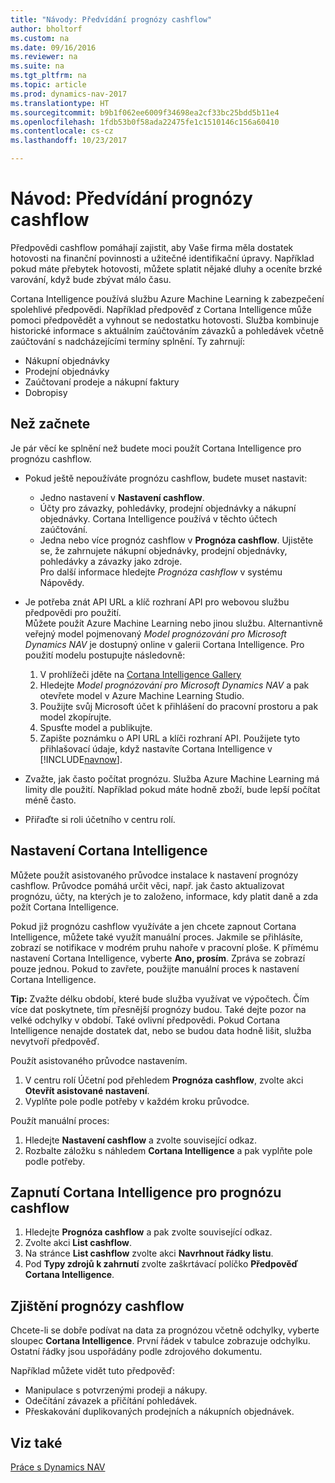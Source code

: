 ```yaml
---
title: "Návody: Předvídání prognózy cashflow"
author: bholtorf
ms.custom: na
ms.date: 09/16/2016
ms.reviewer: na
ms.suite: na
ms.tgt_pltfrm: na
ms.topic: article
ms.prod: dynamics-nav-2017
ms.translationtype: HT
ms.sourcegitcommit: b9b1f062ee6009f34698ea2cf33bc25bdd5b11e4
ms.openlocfilehash: 1fdb53b0f58ada22475fe1c1510146c156a60410
ms.contentlocale: cs-cz
ms.lasthandoff: 10/23/2017

---
```


# <a name="how-to-make-predictive-cash-flow-forecasts"></a>Návod: Předvídání prognózy cashflow
Předpovědi cashflow pomáhají zajistit, aby Vaše firma měla dostatek hotovosti na finanční povinnosti a užitečné identifikační úpravy. Například pokud máte přebytek hotovosti, můžete splatit nějaké dluhy a oceníte brzké varování, když bude zbývat málo času.

Cortana Intelligence používá službu Azure Machine Learning k zabezpečení spolehlivé předpovědi. Například předpověď z Cortana Intelligence může pomoci předpovědět a vyhnout se nedostatku hotovosti. Služba kombinuje historické informace s aktuálním zaúčtováním závazků a pohledávek včetně zaúčtování s nadcházejícími termíny splnění. Ty zahrnují:
* Nákupní objednávky
* Prodejní objednávky
* Zaúčtovaní prodeje a nákupní faktury
* Dobropisy

## <a name="before-you-start"></a>Než začnete  
Je pár věcí ke splnění než budete moci použít Cortana Intelligence pro prognózu cashflow.
* Pokud ještě nepoužíváte prognózu cashflow, budete muset nastavit:
    * Jedno nastavení v **Nastavení cashflow**.
    * Účty pro závazky, pohledávky, prodejní objednávky a nákupní objednávky. Cortana Intelligence používá v těchto účtech zaúčtování.
    * Jedna nebo více prognóz cashflow v **Prognóza cashflow**. Ujistěte se, že zahrnujete nákupní objednávky, prodejní objednávky, pohledávky a závazky jako zdroje.  
    Pro další informace hledejte _Prognóza cashflow_ v systému Nápovědy.
* Je potřeba znát API URL a klíč rozhraní API pro webovou službu předpovědi pro použití.  
    Můžete použít Azure Machine Learning nebo jinou službu. Alternantivně veřejný model pojmenovaný _Model prognózování pro Microsoft Dynamics NAV_ je dostupný online v galerii Cortana Intelligence. Pro použití modelu postupujte následovně:

    1. V prohlížeči jděte na [Cortana Intelligence Gallery](https://go.microsoft.com/fwlink/?linkid=828352)
    2. Hledejte _Model prognózování pro Microsoft Dynamics NAV_ a pak otevřete model v Azure Machine Learning Studio.
    3. Použijte svůj Microsoft účet k přihlášení do pracovní prostoru a pak model zkopírujte.
    4. Spusťte model a publikujte.
    5. Zapište poznámku o API URL a klíči rozhraní API. Použijete tyto přihlašovací údaje, když nastavíte Cortana Intelligence v [!INCLUDE[navnow](includes/navnow_md.md)].  

* Zvažte, jak často počítat prognózu. Služba Azure Machine Learning má limity dle použití. Například pokud máte hodně zboží, bude lepší počítat méně často.
* Přiřaďte si roli účetního v centru rolí.

## <a name="set-up-cortana-intelligence"></a>Nastavení Cortana Intelligence
Můžete použít asistovaného průvodce instalace k nastavení prognózy cashflow. Průvodce pomáhá určit věci, např. jak často aktualizovat prognózu, účty, na kterých je to založeno, informace, kdy platit daně a zda požít Cortana Intelligence.  

Pokud již prognózu cashflow využíváte a jen chcete zapnout Cortana Intelligence, můžete také využít manuální proces. Jakmile se přihlásíte, zobrazí se notifikace v modrém pruhu nahoře v pracovní ploše. K přímému nastavení Cortana Intelligence, vyberte **Ano, prosím**. Zpráva se zobrazí pouze jednou. Pokud to zavřete, použijte manuální proces k nastavení Cortana Intelligence.  

**Tip:** Zvažte délku období, které bude služba využívat ve výpočtech. Čím více dat poskytnete, tím přesnější prognózy budou. Také dejte pozor na velké odchylky v období. Také ovlivní předpovědi. Pokud Cortana Intelligence nenajde dostatek dat, nebo se budou data hodně lišit, služba nevytvoří předpověď.

Použít asistovaného průvodce nastavením.
1. V centru rolí Účetní pod přehledem **Prognóza cashflow**, zvolte akci **Otevřít asistované nastavení**.
2. Vyplňte pole podle potřeby v každém kroku průvodce.

Použít manuální proces:
1. Hledejte **Nastavení cashflow** a zvolte související odkaz.
2. Rozbalte záložku s náhledem **Cortana Intelligence** a pak vyplňte pole podle potřeby.

## <a name="turn-on-cortana-intelligence-for-cash-flow-forecasts"></a>Zapnutí Cortana Intelligence pro prognózu cashflow
1. Hledejte **Prognóza cashflow** a pak zvolte související odkaz.
2. Zvolte akci **List cashflow**.
3. Na stránce **List cashflow** zvolte akci **Navrhnout řádky listu**.  
4. Pod **Typy zdrojů k zahrnutí** zvolte zaškrtávací políčko **Předpověď Cortana Intelligence**.

## <a name="investigate-a-cash-flow-forecast"></a>Zjištění prognózy cashflow
Chcete-li se dobře podívat na data za prognózou včetně odchylky, vyberte sloupec **Cortana Intelligence**. První řádek v tabulce zobrazuje odchylku. Ostatní řádky jsou uspořádány podle zdrojového dokumentu.  

Například můžete vidět tuto předpověď:    
* Manipulace s potvrzenými prodeji a nákupy.
* Odečítání závazek a přičítání pohledávek.
* Přeskakování duplikovaných prodejních a nákupních objednávek.

## <a name="see-also"></a>Viz také  
[Práce s Dynamics NAV](ui-work-product.md)

